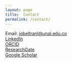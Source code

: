 ```yaml
---
layout: page
title:  Contact 
permalink: /contact/
---
```

Email: [jobeltranl@unal.edu.co](mailto:aleguizamonr@unal.edu.co)
<br />
[LinkedIn](https://linkedin.com/aleguizamonr) 
<br />
[ORCID](https://orcid.org/0000-0002-4718-0825)
<br />
[ResearchGate](https://www.researchgate.net/profile/Alexander_Leguizamon_Robayo)
<br />
[Google Scholar](https://scholar.google.com/citations?hl=en&authuser=1&user=viSxnOAAAAAJ)
